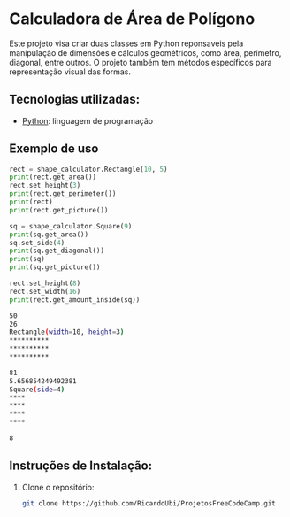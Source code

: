 # Calculadora de Área de Polígono

Este projeto visa criar duas classes em Python reponsaveis pela manipulação de dimensões e cálculos geométricos, como área, perímetro, diagonal, entre outros. O projeto também tem métodos específicos para representação visual das formas.

## Tecnologias utilizadas:

* [Python](https://www.python.org/): linguagem de programação
  

## Exemplo de uso

```python
rect = shape_calculator.Rectangle(10, 5)
print(rect.get_area())
rect.set_height(3)
print(rect.get_perimeter())
print(rect)
print(rect.get_picture())

sq = shape_calculator.Square(9)
print(sq.get_area())
sq.set_side(4)
print(sq.get_diagonal())
print(sq)
print(sq.get_picture())

rect.set_height(8)
rect.set_width(16)
print(rect.get_amount_inside(sq))

```
```bash
50
26
Rectangle(width=10, height=3)
**********
**********
**********

81
5.656854249492381
Square(side=4)
****
****
****
****

8  
```

## Instruções de Instalação:
1. Clone o repositório:
   ```bash
   git clone https://github.com/RicardoUbi/ProjetosFreeCodeCamp.git
